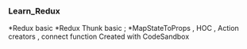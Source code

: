 ### Learn_Redux
*Redux basic
*Redux Thunk basic ;
*MapStateToProps , HOC , Action creators , connect function
Created with CodeSandbox
